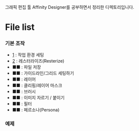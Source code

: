그래픽 편집 툴 Affinity Designer를 공부하면서 정리한 디렉토리입니다.

# File list

### 기본 조작
* [1](https://github.com/TaekGeunLee/study_frontEnd/tree/master/T1/1) : 작업 환경 세팅
* [2](https://github.com/TaekGeunLee/study_frontEnd/tree/master/T1/2) : 레스터라이즈(Resterize)
* ■■ : 파일 저장
* ■■ : 가이드라인/그리드 세팅하기
* ■■ : 레이어
* ■■ : 클리핑/레이어 마스크
* ■■ : 브러시
* ■■ : 이미지 자르기 / 붙이기
* ■■ : 필터
* ■■ : 페르소나(Persona)

### 예제

